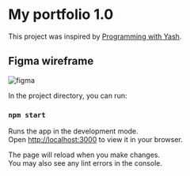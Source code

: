 # My portfolio 1.0

This project was inspired by  [Programming with Yash](https://www.youtube.com/watch?v=LpZrAjU6Hhk).


## Figma wireframe
![figma](https://user-images.githubusercontent.com/89375867/190850958-227911ce-98a0-4e2e-994c-4ed3287d5832.JPG)


In the project directory, you can run:

### `npm start`

Runs the app in the development mode.\
Open [http://localhost:3000](http://localhost:3000) to view it in your browser.

The page will reload when you make changes.\
You may also see any lint errors in the console.


